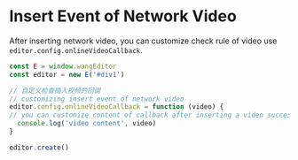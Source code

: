 # Insert Event of Network Video

After inserting network video, you can customize check rule of video use `editor.config.onlineVideoCallback`.

```jsx
const E = window.wangEditor
const editor = new E('#div1')

// 自定义检查插入视频的回调
// customizing insert event of network video
editor.config.onlineVideoCallback = function (video) {
// you can customize content of callback after inserting a video successfully.
  console.log('video content', video)
}

editor.create()
```